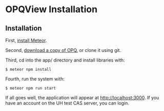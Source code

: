 # OPQView Installation

## Installation

First, [install Meteor](https://www.meteor.com/install).

Second, [download a copy of OPQ](https://github.com/openpowerquality/opq/archive/master.zip), or clone it using git.
  
Third, cd into the app/ directory and install libraries with:

```
$ meteor npm install
```

Fourth, run the system with:

```
$ meteor npm run start
```

If all goes well, the application will appear at [http://localhost:3000](http://localhost:3000). If you have an account on the UH test CAS server, you can login.  


